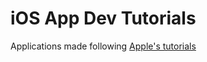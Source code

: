# iOS App Dev Tutorials

Applications made following [Apple's tutorials](https://developer.apple.com/tutorials/app-dev-training)
